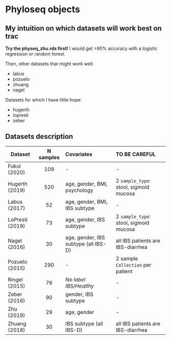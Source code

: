 # Phyloseq objects

## My intuition on which datasets will work best on trac

**Try the physeq_zhu.rds first!** I would get >90% accuracy with a logistic regression or random forest.

Then, other datasets that might work well:
- labus
- pozuelo
- zhuang
- nagel

Datasets for which I have little hope:
- hugerth
- lopresti
- zeber



## Datasets description

|     Dataset    | N samples |          Covariates                 |             TO BE CAREFUL              |
| -------------- | :-------: | :---------------------------------- | :------------------------------------- |
|  Fukui (2020)  |    109    |                    -                |                    -                   |
| Hugerth (2019) |    520    |age, gender, BMI, psychology         | 2 `sample_type`: stool, sigmoid mucosa |
|  Labus (2017)  |     52    |age, gender, BMI, IBS subtype        |                    -                   |
|LoPresti (2019) |     73    |age, gender, IBS subtype             | 2 `sample_type`: stool, sigmoid mucosa |
|  Nagel (2016)  |     30    |age, gender, IBS subtype (all IBS-D) | all IBS patients are IBS-diarrhea      |
| Pozuelo (2015) |    290    |                    -                | 2 sample `Collection` per patient      |
| Ringel (2015)  |     76    | _No label IBS/Healthy_              |                    -                   |
|  Zeber (2016)  |     90    |gender, IBS subtype                  |                    -                   |
|   Zhu (2019)   |     29    |age, gender                          |                    -                   |
| Zhuang (2018)  |     30    |IBS subtype (all IBS-D)              | all IBS patients are IBS-diarrhea      |


